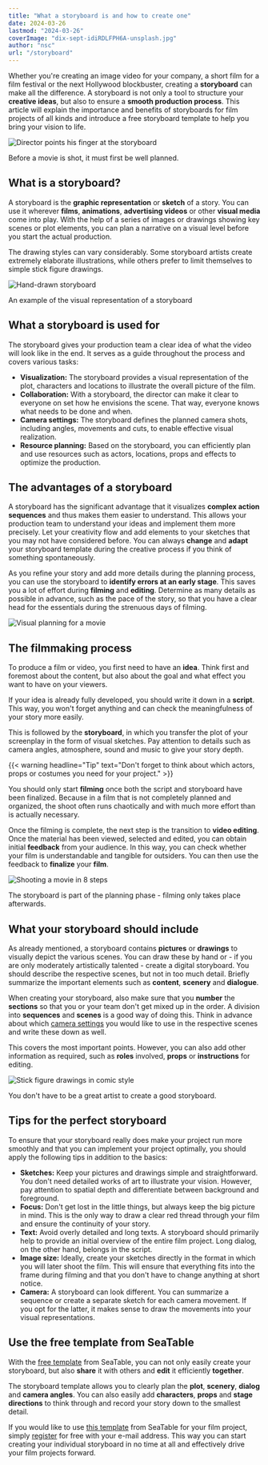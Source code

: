 ```yaml
---
title: "What a storyboard is and how to create one"
date: 2024-03-26
lastmod: "2024-03-26"
coverImage: "dix-sept-idiRDLFPH6A-unsplash.jpg"
author: "nsc"
url: "/storyboard"
---
```


Whether you're creating an image video for your company, a short film for a film festival or the next Hollywood blockbuster, creating a **storyboard** can make all the difference. A storyboard is not only a tool to structure your **creative ideas**, but also to ensure a **smooth production process**. This article will explain the importance and benefits of storyboards for film projects of all kinds and introduce a free storyboard template to help you bring your vision to life.

![Director points his finger at the storyboard](images/dix-sept-xEKgWKmUk5A-unsplash-711x463.jpg)

Before a movie is shot, it must first be well planned.

## What is a storyboard?

A storyboard is the **graphic representation** or **sketch** of a story. You can use it wherever **films**, **animations**, **advertising videos** or other **visual media** come into play. With the help of a series of images or drawings showing key scenes or plot elements, you can plan a narrative on a visual level before you start the actual production.

The drawing styles can vary considerably. Some storyboard artists create extremely elaborate illustrations, while others prefer to limit themselves to simple stick figure drawings.

![Hand-drawn storyboard](images/dix-sept-idiRDLFPH6A-unsplash-711x936.jpg)

An example of the visual representation of a storyboard

## What a storyboard is used for

The storyboard gives your production team a clear idea of what the video will look like in the end. It serves as a guide throughout the process and covers various tasks:

- **Visualization:** The storyboard provides a visual representation of the plot, characters and locations to illustrate the overall picture of the film.
- **Collaboration:** With a storyboard, the director can make it clear to everyone on set how he envisions the scene. That way, everyone knows what needs to be done and when.
- **Camera settings:** The storyboard defines the planned camera shots, including angles, movements and cuts, to enable effective visual realization.
- **Resource planning:** Based on the storyboard, you can efficiently plan and use resources such as actors, locations, props and effects to optimize the production.

## The advantages of a storyboard

A storyboard has the significant advantage that it visualizes **complex action sequences** and thus makes them easier to understand. This allows your production team to understand your ideas and implement them more precisely. Let your creativity flow and add elements to your sketches that you may not have considered before. You can always **change** and **adapt** your storyboard template during the creative process if you think of something spontaneously.

As you refine your story and add more details during the planning process, you can use the storyboard to **identify errors at an early stage**. This saves you a lot of effort during **filming** and **editing**. Determine as many details as possible in advance, such as the pace of the story, so that you have a clear head for the essentials during the strenuous days of filming.

![Visual planning for a movie](images/matt-popovich-pJwWrP-OIfk-unsplash-711x457.jpg)

## The filmmaking process

To produce a film or video, you first need to have an **idea**. Think first and foremost about the content, but also about the goal and what effect you want to have on your viewers.

If your idea is already fully developed, you should write it down in a **script**. This way, you won't forget anything and can check the meaningfulness of your story more easily.

This is followed by the **storyboard**, in which you transfer the plot of your screenplay in the form of visual sketches. Pay attention to details such as camera angles, atmosphere, sound and music to give your story depth.

{{< warning headline="Tip" text="Don't forget to think about which actors, props or costumes you need for your project." >}}

You should only start **filming** once both the script and storyboard have been finalized. Because in a film that is not completely planned and organized, the shoot often runs chaotically and with much more effort than is actually necessary.

Once the filming is complete, the next step is the transition to **video editing**. Once the material has been viewed, selected and edited, you can obtain initial **feedback** from your audience. In this way, you can check whether your film is understandable and tangible for outsiders. You can then use the feedback to **finalize** your **film**.

![Shooting a movie in 8 steps](images/Film-drehen-in-8-Schritten-711x1264.png)

The storyboard is part of the planning phase - filming only takes place afterwards.

## What your storyboard should include

As already mentioned, a storyboard contains **pictures** or **drawings** to visually depict the various scenes. You can draw these by hand or - if you are only moderately artistically talented - create a digital storyboard. You should describe the respective scenes, but not in too much detail. Briefly summarize the important elements such as **content**, **scenery** and **dialogue**.

When creating your storyboard, also make sure that you **number** the **sections** so that you or your team don't get mixed up in the order. A division into **sequences** and **scenes** is a good way of doing this. Think in advance about which [camera settings](https://filmpuls.info/einstellungen-einstellungsgroesse-bildausschnitt/) you would like to use in the respective scenes and write these down as well.

This covers the most important points. However, you can also add other information as required, such as **roles** involved, **props** or **instructions** for editing.

![Stick figure drawings in comic style](images/nasim-keshmiri-bNjYwZrkJ3A-unsplash-711x474.jpg)

You don't have to be a great artist to create a good storyboard.

## Tips for the perfect storyboard

To ensure that your storyboard really does make your project run more smoothly and that you can implement your project optimally, you should apply the following tips in addition to the basics:

- **Sketches:** Keep your pictures and drawings simple and straightforward. You don't need detailed works of art to illustrate your vision. However, pay attention to spatial depth and differentiate between background and foreground.
- **Focus:** Don't get lost in the little things, but always keep the big picture in mind. This is the only way to draw a clear red thread through your film and ensure the continuity of your story.
- **Text:** Avoid overly detailed and long texts. A storyboard should primarily help to provide an initial overview of the entire film project. Long dialog, on the other hand, belongs in the script.
- **Image size:** Ideally, create your sketches directly in the format in which you will later shoot the film. This will ensure that everything fits into the frame during filming and that you don't have to change anything at short notice.
- **Camera:** A storyboard can look different. You can summarize a sequence or create a separate sketch for each camera movement. If you opt for the latter, it makes sense to draw the movements into your visual representations.

## Use the free template from SeaTable

With the [free template](https://seatable.io/en/vorlage/k6o24najsho8oipbkwmo8g/) from SeaTable, you can not only easily create your storyboard, but also **share** it with others and **edit** it efficiently **together**.

The storyboard template allows you to clearly plan the **plot**, **scenery**, **dialog** and **camera angles**. You can also easily add **characters**, **props** and **stage directions** to think through and record your story down to the smallest detail.

If you would like to use [this template](https://seatable.io/en/vorlage/k6o24najsho8oipbkwmo8g/) from SeaTable for your film project, simply [register](https://seatable.io/en/registrierung/) for free with your e-mail address. This way you can start creating your individual storyboard in no time at all and effectively drive your film projects forward.
